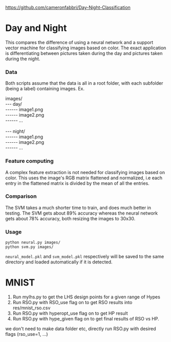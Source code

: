 https://github.com/cameronfabbri/Day-Night-Classification

# Day and Night

This compares the difference of using a neural network and a support vector machine
for classifying images based on color. The exact application is differentiating
between pictures taken during the day and pictures taken during the night.


### Data

Both scripts assume that the data is all in a root folder, with each subfolder
(being a label) containing images. Ex.


images/<br>
--- day/<br>
------ image1.png<br>
------ image2.png<br>
------ ...<br><br>
--- night/<br>
------ image1.png<br>
------ image2.png<br>
------ ...<br>


### Feature computing

A complex feature extraction is not needed for classifying images based on color.
This uses the image's RGB matrix flattened and normalized, i.e each entry in
the flattened matrix is divided by the mean of all the entries.


### Comparison

The SVM takes a much shorter time to train, and does much better in testing. 
The SVM gets about 89% accuracy whereas the neural network gets about 78% accuracy,
both resizing the images to 30x30.


### Usage

`python neural.py images/`<br>
`python svm.py images/`<br>

`neural_model.pkl` and `svm_model.pkl` respectively will be saved to the
same directory and loaded automatically if it is detected.


# MNIST 
1. Run mylhs.py to get the LHS design points for a given range of Hypes
2. Run RSO.py with RSO_use flag on to get RSO results into res/mnist_rso.csv
3. Run RSO.py with hyperopt_use flag on to get HP result
4. Run RSO.py with hype_given flag on to get final results of RSO vs HP.

we don't need to make data folder etc, directly run RSO.py with desired flags (rso_use=1, ...)


